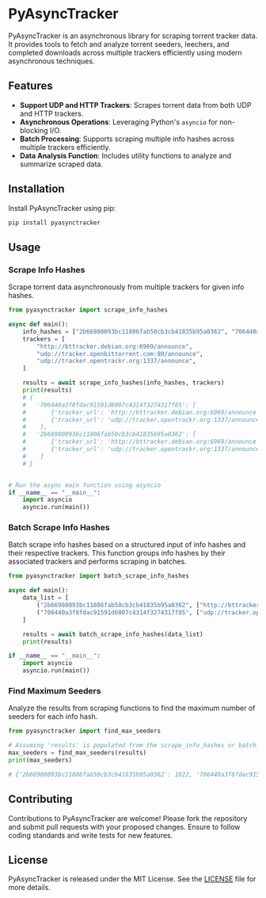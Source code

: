 # PyAsyncTracker

PyAsyncTracker is an asynchronous library for scraping torrent tracker data. It provides tools to fetch and analyze torrent seeders, leechers, and completed downloads across multiple trackers efficiently using modern asynchronous techniques.

## Features

- **Support UDP and HTTP Trackers**: Scrapes torrent data from both UDP and HTTP trackers.
- **Asynchronous Operations**: Leveraging Python's `asyncio` for non-blocking I/O.
- **Batch Processing**: Supports scraping multiple info hashes across multiple trackers efficiently.
- **Data Analysis Function**: Includes utility functions to analyze and summarize scraped data.

## Installation

Install PyAsyncTracker using pip:

```bash
pip install pyasynctracker
```

## Usage

### Scrape Info Hashes

Scrape torrent data asynchronously from multiple trackers for given info hashes.

```python
from pyasynctracker import scrape_info_hashes

async def main():
    info_hashes = ["2b66980093bc11806fab50cb3cb41835b95a0362", "706440a3f8fdac91591d6007c4314f3274317f85"]
    trackers = [
        "http://bttracker.debian.org:6969/announce",
        "udp://tracker.openbittorrent.com:80/announce",
        "udp://tracker.opentrackr.org:1337/announce",
    ]

    results = await scrape_info_hashes(info_hashes, trackers)
    print(results)
    # {
    #   '706440a3f8fdac91591d6007c4314f3274317f85': [
    #       {'tracker_url': 'http://bttracker.debian.org:6969/announce', 'seeders': 168, 'peers': 1, 'complete': 769}, 
    #       {'tracker_url': 'udp://tracker.opentrackr.org:1337/announce', 'seeders': 5, 'peers': 0, 'complete': 20}
    #    ],
    #   '2b66980093bc11806fab50cb3cb41835b95a0362': [
    #       {'tracker_url': 'http://bttracker.debian.org:6969/announce', 'seeders': 1022, 'peers': 2, 'complete': 14920}, 
    #       {'tracker_url': 'udp://tracker.opentrackr.org:1337/announce', 'seeders': 25, 'peers': 0, 'complete': 184}
    #    ]
    # }


# Run the async main function using asyncio
if __name__ == "__main__":
    import asyncio
    asyncio.run(main())
```

### Batch Scrape Info Hashes

Batch scrape info hashes based on a structured input of info hashes and their respective trackers. This function groups info hashes by their associated trackers and performs scraping in batches.

```python
from pyasynctracker import batch_scrape_info_hashes

async def main():
    data_list = [
        ("2b66980093bc11806fab50cb3cb41835b95a0362", ["http://bttracker.debian.org:6969/announce"]),
        ("706440a3f8fdac91591d6007c4314f3274317f85", ["udp://tracker.opentrackr.org:1337/announce"])
    ]

    results = await batch_scrape_info_hashes(data_list)
    print(results)

if __name__ == "__main__":
    import asyncio
    asyncio.run(main())
```

### Find Maximum Seeders

Analyze the results from scraping functions to find the maximum number of seeders for each info hash.

```python
from pyasynctracker import find_max_seeders

# Assuming 'results' is populated from the scrape_info_hashes or batch_scrape_info_hashes functions
max_seeders = find_max_seeders(results)
print(max_seeders)

# {'2b66980093bc11806fab50cb3cb41835b95a0362': 1022, '706440a3f8fdac91591d6007c4314f3274317f85': 168}
```

## Contributing

Contributions to PyAsyncTracker are welcome! Please fork the repository and submit pull requests with your proposed changes. Ensure to follow coding standards and write tests for new features.

## License

PyAsyncTracker is released under the MIT License. See the [LICENSE](LICENSE) file for more details.
